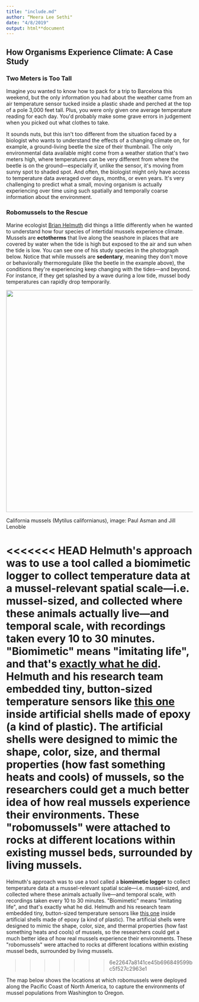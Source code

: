 ```yaml
---
title: "include.md"
author: “Meera Lee Sethi"
date: "4/8/2019"
output: html**document
---
```

## How Organisms Experience Climate: A Case Study

### Two Meters is Too Tall
Imagine you wanted to know how to pack for a trip to Barcelona this weekend, but the only information you had about the weather came from an air temperature sensor tucked inside a plastic shade and perched at the top of a pole 3,000 feet tall. Plus, you were only given one average temperature reading for each day. You'd probably make some grave errors in judgement when you picked out what clothes to take. 

It sounds nuts, but this isn't too different from the situation faced by a biologist who wants to understand the effects of a changing climate on, for example, a ground-living beetle the size of their thumbnail. The only environmental data available might come from a weather station that's two meters high, where temperatures can be very different from where the beetle is on the ground—especially if, unlike the sensor, it's moving from sunny spot to shaded spot. And often, the biologist might only have access to temperature data averaged over days, months, or even years. It's very challenging to predict what a small, moving organism is actually experiencing over time using such spatially and temporally coarse information about the environment.

### Robomussels to the Rescue
Marine ecologist [Brian Helmuth](http://www.northeastern.edu/helmuthlab/People/Helmuth.html) did things a little differently when he wanted to understand how four species of intertidal mussels experience climate. Mussels are **ectotherms** that live along the seashore in places that are covered by water when the tide is high but exposed to the air and sun when the tide is low. You can see one of his study species in the photograph below. Notice that while mussels are **sedentary**, meaning they don't move or behaviorally thermoregulate (like the beetle in the example above), the conditions they're experiencing keep changing with the tides—and beyond. For instance, if they get splashed by a wave during a low tide, mussel body temperatures can rapidly drop temporarily.

<p align="center">
<img src="https://live.staticflickr.com/3751/9256019187_03d116d87f_c.jpg"/, width="600 px">
</p>
<p align="center">
<figcaption>California mussels (Mytilus californianus), image: Paul Asman and Jill Lenoble</figcaption>
</p>

<<<<<<< HEAD
Helmuth's approach was to use a tool called a **biomimetic logger** to collect temperature data at a mussel-relevant spatial scale—i.e. mussel-sized, and collected where these animals actually live—and temporal scale, with recordings taken every 10 to 30 minutes. "Biomimetic" means "imitating life", and that's [exactly what he did](https://www.nature.com/articles/sdata201687#t1). Helmuth and his research team embedded tiny, button-sized temperature sensors like [this one](https://envcoglobal.com/catalog/microclimate-monitoring/weather/microclimate-mini-loggers/datalogging-sensors/temperature-0) inside artificial shells made of epoxy (a kind of plastic). The artificial shells were designed to mimic the shape, color, size, and thermal properties (how fast something heats and cools) of mussels, so the researchers could get a much better idea of how real mussels experience their environments. These "robomussels" were attached to rocks at different locations within existing mussel beds, surrounded by living mussels. 
=======
Helmuth's approach was to use a tool called a **biomimetic logger** to collect temperature data at a mussel-relevant spatial scale—i.e. mussel-sized, and collected where these animals actually live—and temporal scale, with recordings taken every 10 to 30 minutes. "Biomimetic" means "imitating life", and that's exactly what he did. Helmuth and his research team embedded tiny, button-sized temperature sensors like [this one](https://envcoglobal.com/catalog/microclimate-monitoring/weather/microclimate-mini-loggers/datalogging-sensors/temperature-0) inside artificial shells made of epoxy (a kind of plastic). The artificial shells were designed to mimic the shape, color, size, and thermal properties (how fast something heats and cools) of mussels, so the researchers could get a much better idea of how real mussels experience their environments. These "robomussels" were attached to rocks at different locations within existing mussel beds, surrounded by living mussels. 
>>>>>>> 6e22647a8141ce45b696849599bc5f527c2963e1

The map below shows the locations at which robomussels were deployed along the Pacific Coast of North America, to capture the environments of mussel populations from Washington to Oregon. 